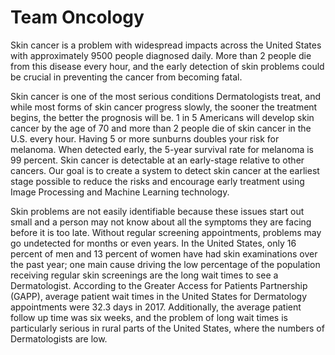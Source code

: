 # Team Oncology

Skin cancer is a problem with widespread impacts across the United States with approximately 9500 people diagnosed daily. More than 2 people die from this disease every hour, and the early detection of skin problems could be crucial in preventing the cancer from becoming fatal.

Skin cancer is one of the most serious conditions Dermatologists treat, and while most forms of skin cancer progress slowly, the sooner the treatment begins, the better the prognosis will be. 1 in 5 Americans will develop skin cancer by the age of 70 and more than 2 people die of skin cancer in the U.S. every hour. Having 5 or more sunburns doubles your risk for melanoma. When detected early, the 5-year survival rate for melanoma is 99 percent. Skin cancer is detectable at an early-stage relative to other cancers. Our goal is to create a system to detect skin cancer at the earliest stage possible to reduce the risks and encourage early treatment using Image Processing and Machine Learning technology.

Skin problems are not easily identifiable because these issues start out small and a person may not know about all the symptoms they are facing before it is too late. Without regular screening appointments, problems may go undetected for months or even years. In the United States, only 16 percent of men and 13 percent of women have had skin examinations over the past year; one main cause driving the low percentage of the population receiving regular skin screenings are the long wait times to see a Dermatologist. According to the Greater Access for Patients Partnership (GAPP), average patient wait times in the United States for Dermatology appointments were 32.3 days in 2017. Additionally, the average patient follow up time was six weeks, and the problem of long wait times is particularly serious in rural parts of the United States, where the numbers of Dermatologists are low. 
